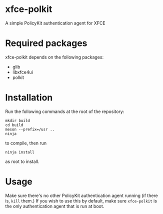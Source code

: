 xfce-polkit
===========

A simple PolicyKit authentication agent for XFCE

# Required packages

xfce-polkit depends on the following packages:

- glib
- libxfce4ui
- polkit

# Installation

Run the following commands at the root of the repository:
```
mkdir build
cd build
meson --prefix=/usr ..
ninja
```
to compile, then run
```
ninja install
```
as root to install.

# Usage
Make sure there's no other PolicyKit authentication agent running (if there is, `kill` them.)
If you wish to use this by default, make sure `xfce-polkit` is the only authentication agent that is run at boot.
